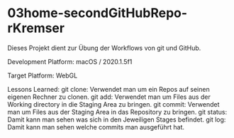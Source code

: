 # 03home-secondGitHubRepo-rKremser

Dieses Projekt dient zur Übung der Workflows von git und GitHub.

Development Platform: macOS / 2020.1.5f1

Target Platform: WebGL

Lessons Learned: git clone: Verwendet man um ein Repos auf seinen eigenen Rechner zu clonen.
                 git add: Verwendet man um Files aus der Working directory in die Staging Area zu bringen.
                 git commit: Verwendet man um Files aus der Staging Area in das Repository zu bringen.
                 git status: Damit kann man sehen was sich in den Jeweiligen Stages befindet.
                 git log: Damit kann man sehen welche commits man ausgeführt hat.
